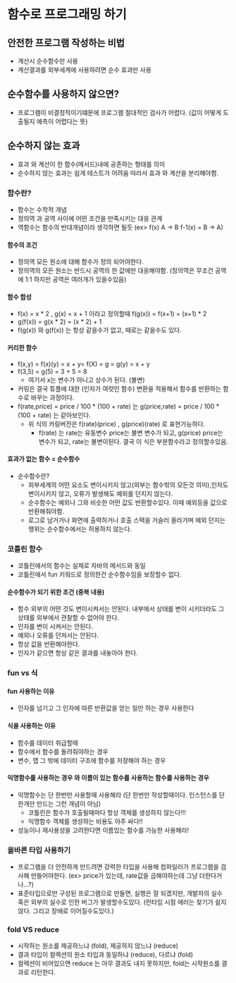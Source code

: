 # 함수로 프로그래밍 하기 
## 안전한 프로그램 작성하는 비법 
 - 계산시 순수함수만 사용 
 - 계산결과를 외부세계에 사용하려면 순수 효과만 사용 
## 순수함수를 사용하지 않으면?
 - 프로그램이 비결정적이기떄문에 프로그램 절대적인 검사가 어렵다. (값이 어떻게 도출될지 예측이 어렵다는 뜻)
## 순수하지 않는 효과 
 - 효과 와 계산이 한 함수(메서드)내에 공존하는 형태를 의미
 - 순수하지 않는 효과는 쉽게 테스트가 어려움 따라서 효과 와 계산을 분리해야함.

### 함수란? 
 - 함수는 수학적 개념 
 - 정의역 과 공역 사이에 어떤 조건을 만족시키는 대응 관계
 - 역함수는 함수의 반대개념이라 생각하면 될듯 (ex> f(x) A -> B f-1(x) = B -> A)

#### 함수의 조건
 - 정의역 모든 원소에 대해 함수가 정의 되어야한다. 
 - 정의역의 모든 원소는 반드시 공역의 한 값에만 대응해야함. (정의역은 무조건 공역에 1:1 하지만 공역은 여러개가 있을수있음)

#### 함수 합성 
 - f(x) = x * 2 , g(x) = x + 1 이라고 정의할때 f(g(x)) = f(x+1) = (x+1) * 2
 - g(f(x)) = g(x * 2) = (x * 2) + 1 
 - f(g(x)) 와 g(f(x)) 는 항상 같을수가 없고, 때로는 같을수도 있다. 

#### 커리한 함수 
 - f(x,y) = f(x)(y) = x + y= f(X) = g = g(y) = x + y 
 - f(3,5) = g(5) = 3 + 5 = 8 
   - 여기서 x는 변수가 아니고 상수가 된다. (불변)
 - 커링은 결국 튜플에 대한 (인자가 여럿인 함수) 변환을 적용해서 함수를 반환하는 함수로 바꾸는 과정이다. 
 - f(rate,price) = price / 100 * (100 + rate) 는 g(price,rate) = price / 100 * (100 + rate) 는 같아보인다. 
   - 위 식의 커링버전은 f(rate)(price) , g(price)(rate) 로 표현가능하다. 
     - f(rate) 는 rate는 유동변수 price는 불변 변수가 되고, g(price) price는 변수가 되고, rate는 불변이된다. 결국 이 식은 부분함수라고 정의할수있음. 

#### 효과가 없는 함수 = 순수함수 
 - 순수함수란? 
   - 외부세계의 어떤 요소도 변이시키지 않고(외부는 함수밖의 모든것 의미),인자도 변이시키지 않고, 오류가 발생해도 예외를 던지지 않는다. 
   - 순수함수는 예외나 그와 비슷한 어떤 값도 반환할수있다. 이때 예외등을 값으로 반환해줘야함. 
   - 로그로 남거거나 화면에 출력하거나 호출 스택을 거슬러 올라가며 예외 던지는 행위는 순수함수에서는 허용하지 않는다. 

### 코틀린 함수 
- 코틀린에서의 함수는 실제로 자바의 메서드와 동일 
- 코틀린에서 fun 키워드로 정의한건 순수함수임을 보장할수 없다. 

#### 순수함수가 되기 위한 조건 (중복 내용) 
 - 함수 외부의 어떤 것도 변이시켜서는 안된다. 내부에서 상태를 변이 시키더라도 그 상태를 외부에서 관찰할 수 없어야 한다. 
 - 인자를 변이 시켜서는 안된다. 
 - 예외나 오류를 던져서는 안된다. 
 - 항상 값을 반환해야한다. 
 - 인자가 같으면 항상 같은 결과를 내놓아야 한다. 


### fun vs 식
#### fun 사용하는 이유 
- 인자를 넘기고 그 인자에 따른 반환값을 얻는 일만 하는 경우 사용한다 

#### 식을 사용하는 이유 
- 함수를 데이터 취급할때 
- 함수에서 함수를 돌려줘야하는 경우 
- 변수, 맵 그 밖에 데이터 구조에 함수를 저장해야 하는 경우 

#### 익명함수를 사용하는 경우 와 이름이 있는 함수를 사용하는 함수를 사용하는 경우 
- 익명함수는 단 한번만 사용할때 사용해라 (단 한번만 작성할때이다. 인스턴스를 단 한개만 만드는 그런 개념이 아님)
  - 코틀린은 함수가 호출될때마다 항상 객체를 생성하지 않는다!!! 
  - 익명함수 객체를 생성하는 비용도 아주 싸다!! 
- 성능이나 재사용성을 고려한다면 이름있는 함수를 가능한 사용해라!

### 올바른 타입 사용하기 
- 프로그램을 더 안전하게 만드려면 강력한 타입을 사용해 컴파일러가 프로그램을 검사해 만들어야한다. (ex> price가 있는데, rate값을 곱해야하는데 그냥 더한다거나...?)
- 표준타입으로만 구성된 프로그램으로 만들면, 실행은 잘 되겠지만, 개발자의 실수 혹은 외부의 실수로 인한 버그가 발생할수도있다.  (런타임 시점 에러는 찾기가 쉽지 않다. 그리고 장애로 이어질수도있다.) 

### fold VS reduce 
- 시작하는 원소를 제공하느냐 (fold), 제공하지 않느냐 (reduce)
- 결과 타입이 컬렉션의 원소 타입과 동일하냐 (reduce), 다르냐 (fold)
- 컬렉션이 비어있으면 reduce 는 아무 결과도 내지 못하지만, fold는 시작원소를 결과로 리턴한다. 
